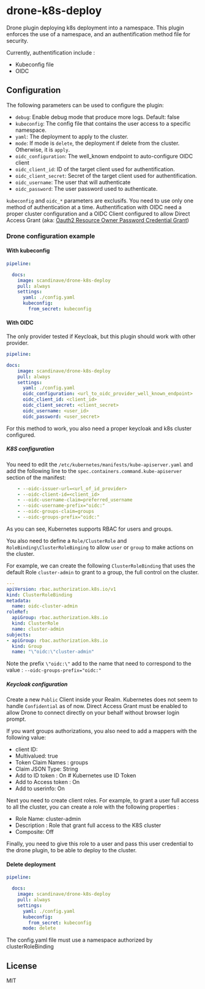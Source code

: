 # drone-k8s-deploy
Drone plugin deploying k8s deployment into a namespace.
This plugin enforces the use of a namespace, and an authentification method file for security.

Currently, authentification include :

* Kubeconfig file
* OIDC

## Configuration

The following parameters can be used to configure the plugin:

- `debug`: Enable debug mode that produce more logs. Default: false
- `kubeconfig`: The config file that contains the user access to a specific namespace.
- `yaml`: The deployment to apply to the cluster.
- `mode`: If mode is `delete`, the deployment if delete from the cluster. Otherwise, it is `apply`.
- `oidc_configuration`: The well_known endpoint to auto-configure OIDC client 
- `oidc_client_id`: ID of the target client used for authentification.
- `oidc_client_secret`: Secret of the target client used for authentification.
- `oidc_username`: The user that will authenticate
- `oidc_password`: The user password used to authenticate.

`kubeconfig` and `oidc_*` parameters are exclusifs. You need to use only one method of authentication at a time. 
Authentification with OIDC need a proper cluster configuration and a OIDC Client configured to allow Direct Access Grant
(aka: [Oauth2 Resource Owner Password Credential Grant](https://datatracker.ietf.org/doc/html/rfc6749#page-9))

### Drone configuration example

#### With kubeconfig
```yaml
pipeline:

  docs: 
    image: scandinave/drone-k8s-deploy
    pull: always
    settings:
      yaml: ./config.yaml
      kubeconfig:
        from_secret: kubeconfig
```

#### With OIDC

The only provider tested if Keycloak, but this plugin should work with other provider.

```yaml
pipeline:

docs:
    image: scandinave/drone-k8s-deploy
    pull: always
    settings:
      yaml: ./config.yaml
      oidc_configuration: <url_to_oidc_provider_well_known_endpoint>
      oidc_client_id: <client_id>
      oidc_client_secret: <client_secret>
      oidc_username: <user_id>
      oidc_password: <user_secret>
```

For this method to work, you also need a proper keycloak and k8s cluster configured. 

##### K8S configuration

You need to edit the `/etc/kubernetes/manifests/kube-apiserver.yaml` and add the following line to the
`spec.containers.command.kube-apiserver` section of the manifest:

```yaml
    - --oidc-issuer-url=<url_of_id_provider>
    - --oidc-client-id=<client_id>
    - --oidc-username-claim=preferred_username
    - --oidc-username-prefix="oidc:"
    - --oidc-groups-claim=groups
    - --oidc-groups-prefix="oidc:"
```

As you can see, Kubernetes supports RBAC for users and groups.

You also need to define a `Role/ClusterRole` and `RoleBinding\ClusterRoleBinging` to allow `user` or `group` to make actions
on the cluster.

For example, we can create the following `ClusterRoleBinding` that uses the default Role `cluster-admin` to grant to a group,
the full control on the cluster.

```yaml
---
apiVersion: rbac.authorization.k8s.io/v1
kind: ClusterRoleBinding
metadata:
  name: oidc-cluster-admin
roleRef:
  apiGroup: rbac.authorization.k8s.io
  kind: ClusterRole
  name: cluster-admin
subjects:
- apiGroup: rbac.authorization.k8s.io
  kind: Group
  name: "\"oidc:\"cluster-admin"
```

Note the prefix `\"oidc:\"` add to the name that need to correspond to the value : `--oidc-groups-prefix="oidc:"`

##### Keycloak configuration

Create a new `Public` Client inside your Realm. Kubernetes does not seem to handle `Confidential` as of now.
Direct Access Grant must be enabled to allow Drone to connect directly on your behalf without browser login prompt.

If you want groups authorizations, you also need to add a mappers with the following value: 

* client ID: <your-client-id>
* Multivalued: true
* Token Claim Names : groups
* Claim JSON Type: String
* Add to ID token : On # Kubernetes use ID Token
* Add to Access token : On
* Add to userinfo: On

Next you need to create client roles. For example, to grant a user full access to all the cluster, you can create a role
with the following properties :

* Role Name: cluster-admin
* Description : Role that grant full access to the K8S cluster
* Composite: Off

Finally, you need to give this role to a user and pass this user credential to the drone plugin, to be able to deploy
to the cluster.

#### Delete deployment
```yaml
pipeline:

  docs: 
    image: scandinave/drone-k8s-deploy
    pull: always
    settings:
      yaml: ./config.yaml
      kubeconfig:
        from_secret: kubeconfig
      mode: delete
```

The config.yaml file must use a namespace authorized by clusterRoleBinding

## License

MIT
